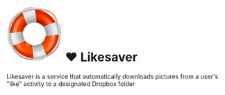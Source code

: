 # ![lifesaver emoji](lifesaver.png) :heart: Likesaver 
Likesaver is a service that automatically downloads pictures from a user's "like" activity to a designated Dropbox folder

